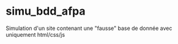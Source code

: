 # simu_bdd_afpa
Simulation d'un site contenant une "fausse" base de donnée avec uniquement html/css/js
